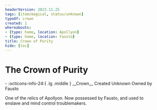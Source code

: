 ```yaml
---
headerVersion: 2023.11.25
tags: [item/magical, status/unknown]
typeOf: crown
created: 1
whereabouts:
- {type: home, location: Apollyon}
- {type: home, location: Fausto}
title: Crown of Purity
hide: [toc]
---
```


# The Crown of Purity
<div class="grid cards ext-narrow-margin ext-one-column" markdown>
- :octicons-info-24:{ .lg .middle } __Crown__  
   Created Unknown  
   Owned by Fausto  
</div>


One of the relics of Apollyon. Now possessed by Fausto, and used to enslave and mind control troublemakers. 

